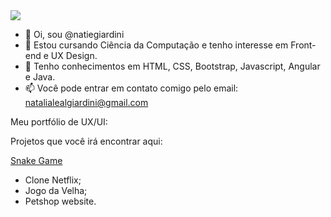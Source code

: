 <img src="https://github.com/natiegiardini/natiegiardini/blob/main/Nat%C3%A1lia.gif">


- 👋 Oi, sou @natiegiardini
- 👀 Estou cursando Ciência da Computação e tenho interesse em Front-end e UX Design.
- 🌱 Tenho conhecimentos em HTML, CSS, Bootstrap, Javascript, Angular e Java.
- 📫 Você pode entrar em contato comigo pelo email: natalialealgiardini@gmail.com

Meu portfólio de UX/UI:

Projetos que você irá encontrar aqui:

<a href="https://github.com/natiegiardini/snake-game"> Snake Game </a>
- Clone Netflix;
- Jogo da Velha;
- Petshop website.
